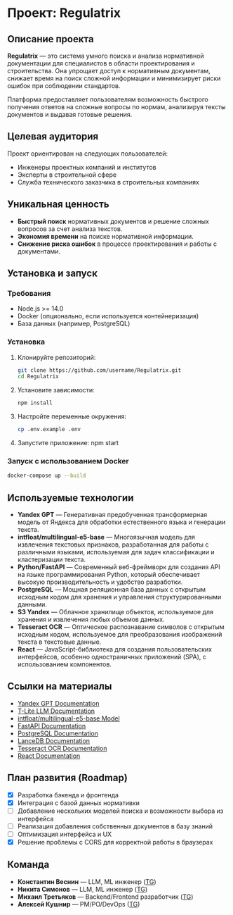 # Проект: Regulatrix

## Описание проекта

**Regulatrix** — это система умного поиска и анализа нормативной документации для специалистов в области проектирования и строительства. Она упрощает доступ к нормативным документам, снижает время на поиск сложной информации и минимизирует риски ошибок при соблюдении стандартов.

Платформа предоставляет пользователям возможность быстрого получения ответов на сложные вопросы по нормам, анализируя тексты документов и выдавая готовые решения. 

## Целевая аудитория

Проект ориентирован на следующих пользователей:
- Инженеры проектных компаний и институтов
- Эксперты в строительной сфере
- Служба технического заказчика в строительных компаниях

## Уникальная ценность

- **Быстрый поиск** нормативных документов и решение сложных вопросов за счет анализа текстов.
- **Экономия времени** на поиске нормативной информации.
- **Снижение риска ошибок** в процессе проектирования и работы с документами.

## Установка и запуск

### Требования

- Node.js >= 14.0
- Docker (опционально, если используется контейнеризация)
- База данных (например, PostgreSQL)

### Установка

1. Клонируйте репозиторий:
   ```bash
   git clone https://github.com/username/Regulatrix.git
   cd Regulatrix
2. Установите зависимости:
    ```bash
    npm install
3. Настройте переменные окружения:
   ```bash
   cp .env.example .env
4. Запустите приложение:
   npm start
   
### Запуск с использованием Docker
  ```bash
  docker-compose up --build
```
## Используемые технологии

- **Yandex GPT** — Генеративная предобученная трансформерная модель от Яндекса для обработки естественного языка и генерации текста.
- **intfloat/multilingual-e5-base** — Многоязычная модель для извлечения текстовых признаков, разработанная для работы с различными языками, используемая для задач классификации и кластеризации текста.
- **Python/FastAPI** — Современный веб-фреймворк для создания API на языке программирования Python, который обеспечивает высокую производительность и удобство разработки.
- **PostgreSQL** — Мощная реляционная база данных с открытым исходным кодом для хранения и управления структурированными данными.
- **S3 Yandex** — Облачное хранилище объектов, используемое для хранения и извлечения любых объемов данных.
- **Tesseract OCR** — Оптическое распознавание символов с открытым исходным кодом, используемое для преобразования изображений текста в текстовые данные.
- **React** — JavaScript-библиотека для создания пользовательских интерфейсов, особенно одностраничных приложений (SPA), с использованием компонентов.

## Ссылки на материалы

- [Yandex GPT Documentation](https://ya.ru/ai/gpt-2)
- [T-Lite LLM Documentation](https://huggingface.co/IlyaGusev/T-lite-instruct-0.1-abliterated)
- [intfloat/multilingual-e5-base Model](https://huggingface.co/intfloat/multilingual-e5-base)
- [FastAPI Documentation](https://fastapi.tiangolo.com/)
- [PostgreSQL Documentation](https://www.postgresql.org/docs/)
- [LanceDB Documentation](https://lancedb.github.io/)
- [Tesseract OCR Documentation](https://github.com/tesseract-ocr/tesseract)
- [React Documentation](https://reactjs.org/)


## План развития (Roadmap)

- [x] Разработка бэкенда и фронтенда
- [x] Интеграция с базой данных нормативки
- [ ] Добавление нескольких моделей поиска и возможности выбора из интерфейса
- [ ] Реализация добавления собственных документов в базу знаний
- [ ] Оптимизация интерфейса и UX
- [x] Решение проблемы с CORS для корректной работы в браузерах

## Команда

- **Константин Веснин** — LLM, ML инженер ([TG](https://t.me/Mopchik))
- **Никита Симонов** — LLM, ML инженер ([TG](https://t.me/N0t_Kit))
- **Михаил Третьяков** — Backend/Frontend разработчик ([TG](https://t.me/Tretyakkov))
- **Алексей Кушнир** — PM/PO/DevOps ([TG](https://t.me/kushnir_aa))






   
